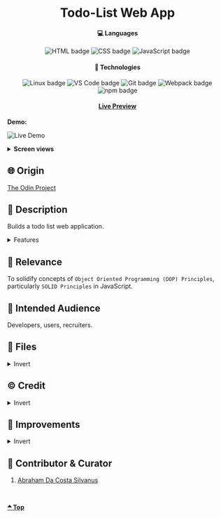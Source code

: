 <div align='center'>
    <h1>Todo-List Web App</h1>
    <h4>💻 Languages</h4>
    <img src="https://img.shields.io/badge/HTML5-E34F26?style=for-the-badge&logo=html5&logoColor=white" alt="HTML badge">
    <img src="https://img.shields.io/badge/CSS3-1572B6?style=for-the-badge&logo=css3&logoColor=white" alt="CSS badge">
    <img src="https://img.shields.io/badge/JavaScript-F7DF1E?style=for-the-badge&logo=javascript&logoColor=black" alt="JavaScript badge">
    <h4>🔧 Technologies</h4>
    <img src="https://img.shields.io/badge/Linux-FCC624?style=for-the-badge&logo=linux&logoColor=black" alt="Linux badge">
    <img src="https://img.shields.io/badge/VS_Code-007ACC?style=for-the-badge&logo=visual-studio-code&logoColor=white" alt="VS Code badge">
    <img src="https://img.shields.io/badge/Git-F05032?style=for-the-badge&logo=git&logoColor=white" alt="Git badge">
    <img src="https://img.shields.io/badge/Webpack-8DD6F9?style=for-the-badge&logo=webpack&logoColor=black" alt="Webpack badge">
    <img src="https://img.shields.io/badge/npm-CB3837?style=for-the-badge&logo=npm&logoColor=white" alt="npm badge">
    <h4><a href="https://asdacosta.github.io/todo-list/">Live Preview</a></h4>
</div>

**Demo:**

![Live Demo](./todo-demo.gif)

<details>

**<summary>Screen views</summary>**

**Desktop View:**
<br>
**Mobile View:**
</details>

## 🌐 Origin
[The Odin Project](https://www.theodinproject.com/)

## 📝 Description
Builds a todo list web application.
<details>
<summary>Features</summary>

* Create and delete tasks effortlessly.
* Set deadlines for tasks.
* Add description to tasks.
* Sort task in any category.
* Check a task to indicate as done.
* Maximum of 5 tasks per section.
* Choose different background colors in Settings.
* Throw error for empty task or past date/time.

</details>

## 🎯 Relevance
To solidify concepts of `Object Oriented Programming (OOP) Principles`, particularly `SOLID Principles` in JavaScript. 

## 👥 Intended Audience
Developers, users, recruiters.

## 📂 Files
<details>
<summary>Invert</summary>

| File | Description |
| - | - |
|`src/*`| Source files that are bundled into the output directory `dist/`.|
|`src/index.js`| The main JavaScript entry point that bundling begins.|
|`dist/*`| Output files from bundling of files in directory `src/`.|
|`dist/main.js`| Main JavaScript output file that contains the bundled JavaScript code. Code is minified and optimized for deployment (Due to mode set to production in webpack config). |
|`algorithm.txt`| Contains JavaScript algorithm for some few part of entire code.|
|`webpack.config.js`| Configuration file for webpack. It enables the bundling of different assets.|
|`package*`| Contains details of project and dependencies versions.|
</details>

## ©️ Credit
<details>
<summary>Invert</summary>

| File | Description |
| - | - |
|`src/imgs/checklist.png`| Icon created by Graphics Plazza on [Flaticon](https://www.flaticon.com/free-icons/).|
|`src/imgs/*.svg`| Icons from [Material Design Icons](https://pictogrammers.com/library/mdi/).|

</details>

## 🔄 Improvements
<details>
<summary>Invert</summary>

- [ ] Add date icon to be able to select date from calender.
- [ ] Add local storage for todos; continue in commented code in `src/storage.js`.
- [ ] Add edit icon to tasks. (Dialog should popup with contents and legend of Edit Task instead of task number)
- [ ] Make dialog have an exit 'X' at top to be able to cancel task. (You might need to replace dialog with another element, say div)
- [ ] When user returns to page, indicate previously selected color from local storage with border in settings. 
- [ ] Checked task should reflect in all categories it's in and it should be at the bottom. (Might need to replace checkbox input with <div> or another element and style as a check box).
- [ ] Add priority rank in form and indicate it on the task with a small box.
- [ ] Make website responsive in all screen sizes.
- [ ] Add a choice in settings to pick a random color for user.

</details>

## 👤 Contributor & Curator
1. [Abraham Da Costa Silvanus](https://github.com/asdacosta) 

<br>

**[🞁 Top](#origin)**
